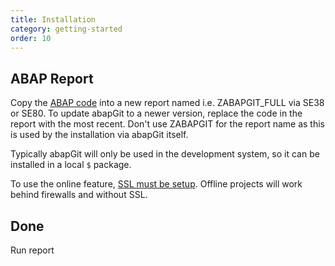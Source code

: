 ```yaml
---
title: Installation
category: getting-started
order: 10
---
```


## ABAP Report ##
Copy the [ABAP code](https://raw.githubusercontent.com/abapGit/build/master/zabapgit.abap) into a new report named i.e. ZABAPGIT_FULL via SE38 or SE80. To update abapGit to a newer version, replace the code in the report with the most recent. Don't use ZABAPGIT for the report name as this is used by the installation via abapGit itself.

Typically abapGit will only be used in the development system, so it can be installed in a local `$` package.

To use the online feature, [SSL must be setup](guide-ssl-setup.html). Offline projects will work behind firewalls and without SSL.

## Done ##
Run report
